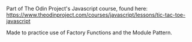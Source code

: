 Part of The Odin Project's Javascript course, found here: https://www.theodinproject.com/courses/javascript/lessons/tic-tac-toe-javascript

Made to practice use of Factory Functions and the Module Pattern.
